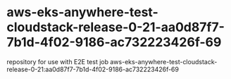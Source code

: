 # aws-eks-anywhere-test-cloudstack-release-0-21-aa0d87f7-7b1d-4f02-9186-ac732223426f-69
repository for use with E2E test job aws-eks-anywhere-test-cloudstack-release-0-21:aa0d87f7-7b1d-4f02-9186-ac732223426f-69
